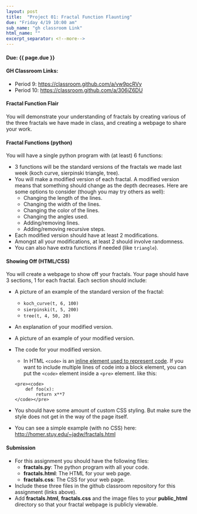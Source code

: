 ```yaml
---
layout: post
title:  "Project 01: Fractal Function Flaunting"
due: "Friday 4/19 10:00 am"
sub_name: "gh classroom Link"
html_name: ""
excerpt_separator: <!--more-->
---
```


#### Due: {{ page.due }}
#### GH Classroom Links:
* Period 9: <https://classroom.github.com/a/vw9pcRVy>
* Period 10: <https://classroom.github.com/a/306jZ6DU>


#### Fractal Function Flair
You will demonstrate your understanding of fractals by creating various of the three fractals we have made in class, and creating a webpage to share your work.

#### Fractal Functions (python)
You will have a single python program with (at least) 6 functions:
- 3 functions will be the standard versions of the fractals we made last week (koch curve, sierpinski triangle, tree).
- You will make a modified version of each fractal. A modified version means that something should change as the depth decreases. Here are some options to consider (though you may try others as well):
  - Changing the length of the lines.
  - Changing the width of the lines.
  - Changing the color of the lines.
  - Changing the angles used.
  - Adding/removing lines.
  - Adding/removing recursive steps.
- Each modified version should have at least 2 modifications.
- Amongst all your modifications, at least 2 should involve randomness.
- You can also have extra functions if needed (like `triangle`).

#### Showing Off (HTML/CSS)
You will create a webpage to show off your fractals. Your page should have 3 sections, 1 for each fractal. Each section should include:
- A picture of an example of the standard version of the fractal:
  -  `koch_curve(t, 6, 100)`
  -  `sierpinski(t, 5, 200)`
  -  `tree(t, 4, 50, 20)`
- An explanation of your modified version.
- A picture of an example of your modified version.
- The code for your modified version.
  - In HTML `<code>` is an [inline element used to represent code](https://developer.mozilla.org/en-US/docs/Web/HTML/Element/code). If you want to include multiple lines of code into a block element, you can put the `<code>` element inside a `<pre>` element. like this:

  ```
  <pre><code>
      def foo(x):
          return x**7
  </code></pre>
  ```

- You should have some amount of custom CSS styling. But make sure the style does not get in the way of the page itself.
- You can see a simple example (with no CSS) here: <http://homer.stuy.edu/~jadw/fractals.html>

#### Submission
- For this assignment you should have the following files:
  - __fractals.py__: The python program with all your code.
  - __fractals.html__: The HTML for your web page.
  - __fractals.css__: The CSS for your web page.
- Include these three files in the github classroom repository for this assignment (links above).
- Add __fractals.html__, __fractals.css__ and the image files to your __public_html__ directory so that your fractal webpage is publicly viewable.
